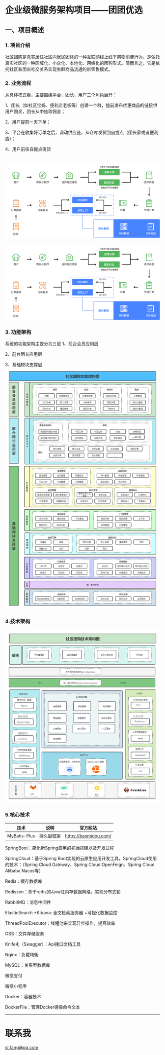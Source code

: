 # 企业级微服务架构项目——团团优选 
## 一、项目概述 
### 1. 项目介绍
社区团购是真实居住社区内居民团体的一种互联网线上线下购物消费行为，是依托真实社区的一种区域化、小众化、本地化、网络化的团购形式。简而言之，它是依托社区和团长社交关系实现生鲜商品流通的新零售模式。
### 2. 业务流程
从具体模式看，主要围绕平台、团长、用户三个角色展开：

1、团长（如社区宝妈、便利店老板等）创建一个群，提前发布优惠商品的链接供用户购买，团长从中抽取佣金；

2、用户提前一天下单；

3、平台在收集好订单之后，调动供应链，从仓库发货到自提点（团长家或者便利店）；

4、用户前往自提点提货

![有关的用户业务流程图](docs/images/001.png)
=======
![有关的用户业务流程图](https://github.com/fckey/ttyx/blob/master/docs/images/001.png)

### 3. 功能架构 
系统的功能架构主要分为三层 
1、前台会员应用层

2、前台团长应用层

3、基础模块支撑层
![img](https://github.com/fckey/ttyx/blob/master/docs/images/002.png)

### 4.技术架构

![img](https://github.com/fckey/ttyx/blob/master/docs/images/003.png)

### 5.核心技术
| 技术 | 说明 | 官方网站 |
|----|----|------|
|  MyBatis-Plus  |  持久层框架  | https://baomidou.com/     |
SpringBoot：简化新Spring应用的初始搭建以及开发过程

SpringCloud：基于Spring Boot实现的云原生应用开发工具，SpringCloud使用的技术：（Spring Cloud Gateway、Spring Cloud OpenFeign、Spring Cloud Alibaba Nacos等）


Redis：缓存数据库

Redisson：基于redis的Java驻内存数据网格，实现分布式锁

RabbitMQ：消息中间件

ElasticSearch +Kibana: 全文检索服务器 +可视化数据监控

ThreadPoolExecutor：线程池来实现异步操作，提高效率

OSS：文件存储服务

Knife4j（Swagger）：Api接口文档工具

Nginx：负载均衡

MySQL：关系型数据库

微信支付

微信小程序

Docker：容器技术

DockerFile：管理Docker镜像命令文本

-----

# 联系我


sl.fang@qq.com



